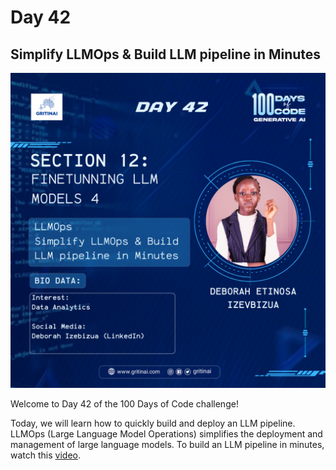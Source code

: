 # Day 42

## Simplify LLMOps & Build LLM pipeline in Minutes

![100 days of code Day 42](../../Images/Day42.png)

Welcome to Day 42 of the 100 Days of Code challenge!


Today, we will learn how to quickly build and deploy an LLM pipeline. LLMOps (Large Language Model Operations) simplifies the deployment and management of large language models. To build an LLM pipeline in minutes, watch this [video](https://youtu.be/4ijnajzwor8?si=lDeWNZvt_p65CMon).

